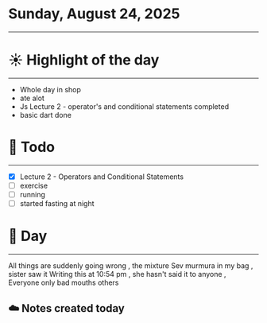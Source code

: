 # Sunday, August 24, 2025

---

# ☀️ Highlight of the day  
---
- Whole day in shop 
- ate alot
-  Js Lecture 2 - operator's and conditional statements completed
-   basic dart done 

# 🚀 Todo  
---
- [x]   Lecture 2 - Operators and Conditional Statements 
- [ ]   exercise 
- [ ]   running
- [ ] started fasting at night 

# 📅 Day  
---
All things are suddenly going wrong , the mixture Sev murmura in my bag , sister saw it 
Writing this at 10:54 pm , she hasn't said it to anyone , 
Everyone only bad mouths others 

## ☁️ Notes created today
